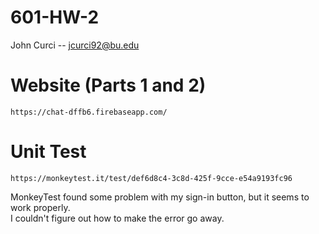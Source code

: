 # 601-HW-2
John Curci -- jcurci92@bu.edu


# Website (Parts 1 and 2)
    https://chat-dffb6.firebaseapp.com/
    

# Unit Test
    https://monkeytest.it/test/def6d8c4-3c8d-425f-9cce-e54a9193fc96
    
MonkeyTest found some problem with my sign-in button, but it seems to work properly.  
I couldn't figure out how to make the error go away.  
